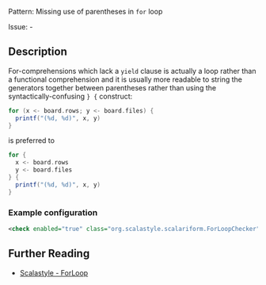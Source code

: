 Pattern: Missing use of parentheses in `for` loop

Issue: -

## Description

For-comprehensions which lack a `yield` clause is actually a loop rather than a functional comprehension and it is usually more readable to string the generators together between parentheses rather than using the syntactically-confusing `} {` construct:

```scala
for (x <- board.rows; y <- board.files) {
  printf("(%d, %d)", x, y)
}
```

is preferred to

```scala
for {
  x <- board.rows
  y <- board.files
} {
  printf("(%d, %d)", x, y)
}
```

### Example configuration
```xml
<check enabled="true" class="org.scalastyle.scalariform.ForLoopChecker" level="warning"/>
```

## Further Reading

* [Scalastyle - ForLoop](https://scalastyle.beautiful-scala.com/rules-1.5.0.html#org_scalastyle_scalariform_ForLoopChecker)